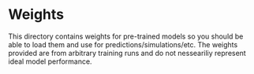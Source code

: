 # Weights

This directory contains weights for pre-trained models so you should be able to load them and use for predictions/simulations/etc.
The weights provided are from arbitrary training runs and do not nesseariliy represent ideal model performance.
